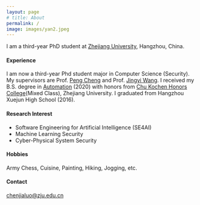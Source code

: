 ```yaml
---
layout: page
# title: About
permalink: /
image: images/yan2.jpeg
---
```


I am a third-year PhD student at [Zhejiang University](https://www.zju.edu.cn/), Hangzhou, China. 


#### Experience

I am now a third-year Phd student major in Computer Science (Security). My supervisors are Prof. [Peng Cheng](https://person.zju.edu.cn/en/cp#0) and Prof. [Jingyi Wang](https://wang-jingyi.github.io/). I received my B.S. degree in [Automation](http://www.cse.zju.edu.cn/) (2020) with honors from [Chu Kochen Honors College](http://ckc.zju.edu.cn/ckcen/wbout/list.htm)(Mixed Class), Zhejiang University. I graduated from Hangzhou Xuejun High School (2016). 


<!-- <img align="right" src="images/me2.jpeg" />  -->
<!-- <img style="float: right;" src="images/me2.jpeg">  -->

#### Research Interest

- Software Engineering for Artificial Intelligence (SE4AI)
- Machine Learning Security 
- Cyber-Physical System Security 

#### Hobbies

Army Chess, Cuisine, Painting, Hiking, Jogging, etc. 


#### Contact
[chenjialuo@zju.edu.cn](mailto:chenjialuo@zju.edu.cn)
